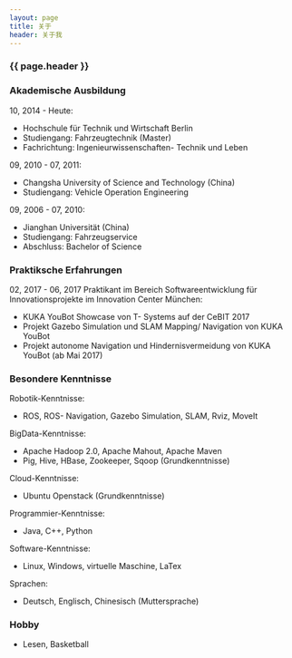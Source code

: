 ```yaml
---
layout: page 
title: 关于
header: 关于我
---
```

<h3>{{ page.header }}</h3>

### Akademische Ausbildung

10, 2014 - Heute:
* Hochschule für Technik und Wirtschaft Berlin
* Studiengang:	Fahrzeugtechnik (Master)
* Fachrichtung:	Ingenieurwissenschaften- Technik und Leben

09, 2010 - 07, 2011:
* Changsha University of Science and Technology (China)
* Studiengang:	Vehicle Operation Engineering

09, 2006 - 07, 2010:   
* Jianghan Universität (China)
* Studiengang:	Fahrzeugservice
* Abschluss:   	Bachelor of Science


### Praktiksche Erfahrungen

02, 2017 - 06, 2017 Praktikant im Bereich Softwareentwicklung für Innovationsprojekte im Innovation Center München:  
* KUKA YouBot Showcase von T- Systems auf der CeBIT 2017 
* Projekt Gazebo Simulation und SLAM Mapping/ Navigation von KUKA YouBot
* Projekt autonome Navigation und Hindernisvermeidung von KUKA YouBot (ab Mai 2017)
                                                                              
### Besondere Kenntnisse

Robotik-Kenntnisse:
* ROS, ROS- Navigation, Gazebo Simulation, SLAM, Rviz, MoveIt

BigData-Kenntnisse:
* Apache Hadoop 2.0, Apache Mahout, Apache Maven
* Pig, Hive, HBase, Zookeeper, Sqoop (Grundkenntnisse)

Cloud-Kenntnisse:
* Ubuntu Openstack (Grundkenntnisse)

Programmier-Kenntnisse:
* Java, C++, Python

Software-Kenntnisse:
* Linux, Windows, virtuelle Maschine, LaTex

Sprachen:
* Deutsch, Englisch, Chinesisch (Muttersprache)

### Hobby
* Lesen, Basketball
